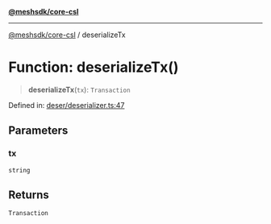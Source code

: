 [**@meshsdk/core-csl**](../README.md)

***

[@meshsdk/core-csl](../globals.md) / deserializeTx

# Function: deserializeTx()

> **deserializeTx**(`tx`): `Transaction`

Defined in: [deser/deserializer.ts:47](https://github.com/MeshJS/mesh/blob/1abde1553cbd7cf2cf4e40197fc0de9e4a7d0f49/packages/mesh-core-csl/src/deser/deserializer.ts#L47)

## Parameters

### tx

`string`

## Returns

`Transaction`
